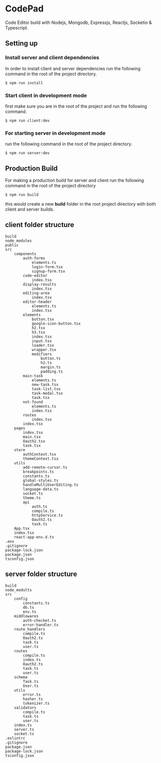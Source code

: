 # CodePad

Code Editor build with Nodejs, Mongodb, Expressjs, Reactjs, Socketio &
Typescript.

## Setting up

### Install server and client dependencies

In order to install client and server dependencies run the following command in the root
of the project directory.

```
$ npm run install
```

### Start client in development mode

first make sure you are in the root of the project and run the following command.

```
$ npm run client:dev
```

### For starting server in development mode

run the following command in the root of the project directory.

```
$ npm run server:dev
```

## Production Build

For making a production build for server and client run the following command in the root
of the project directory

```
$ npm run build
```

this would create a new **build** folder in the root project directory with both client
and server builds.


## client folder structure

```
build
node_modules
public
src
    components
        auth-forms
            elements.ts
            login-form.tsx
            signup-form.tsx
        code-editor
            index.tsx
        display-results
            index.tsx
        editing-area
            index.tsx
        editor-header
            elements.ts
            index.tsx
        elements
            button.tsx
            google-icon-button.tsx
            h2.tsx
            h3.tsx
            index.tsx
            input.tsx
            loader.tsx
            wrapper.tsx
            modifiers
                button.ts
                h2.ts
                margin.ts
                padding.ts
        main-task
            elements.ts
            new-task.tsx
            task-list.tsx
            task-modal.tsx
            task.tsx
        not-found
            elements.ts
            index.tsx
        routes
            index.tsx
        index.tsx
    pages
        index.tsx
        main.tsx
        Oauth2.tsx
        task.tsx
    store
        authContext.tsx
        themeContext.tsx
    utils
        add-remote-cursor.ts
        breakpoints.ts
        constants.ts
        global-styles.ts
        handleMultiUserEditing.ts
        language-data.ts
        socket.ts
        theme.ts
        api
            auth.ts
            compile.ts
            httpService.ts
            Oauth2.ts
            task.ts
    App.tsx
    index.tsx
    react-app-env.d.ts
.env
.gitignore
package-lock.json
package.json
tsconfig.json
```

## server folder structure

```
build
node_modults
src
    config
        constants.ts
        db.ts
        env.ts
    middlewares
        auth-checket.ts
        error-handler.ts
    route_handlers
        compile.ts
        Oauth2.ts
        task.ts
        user.ts
    routes
        compile.ts
        index.ts
        Oauth2.ts
        task.ts
        user.ts
    schema
        Task.ts
        User.ts
    utils
        error.ts
        hasher.ts
        tokenizer.ts
    validators
        compile.ts
        task.ts
        user.ts
    index.ts
    server.ts
    socket.ts
.eslintrc
.gitignore
package.json
package-lock.json
tsconfig.json
```

